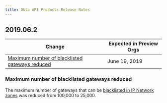 ```yaml
---
title: Okta API Products Release Notes
---
```


## 2019.06.2

| Change                                                                                            | Expected in Preview Orgs |
|---------------------------------------------------------------------------------------------------|--------------------------|
| [Maximum number of blacklisted gateways reduced](#maximum-number-of-blacklisted-gateways-reduced) | June 19, 2019             |

### Maximum number of blacklisted gateways reduced

The maximum number of gateways that can be [blacklisted in IP Network zones](/docs/reference/api/zones/#ip-zone-properties) was reduced from 100,000 to 25,000. <!-- OKTA-231274 -->